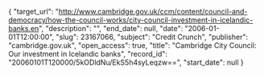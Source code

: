 {
  "target_url": "http://www.cambridge.gov.uk/ccm/content/council-and-democracy/how-the-council-works/city-council-investment-in-icelandic-banks.en", 
  "description": "", 
  "end_date": null, 
  "date": "2006-01-01T12:00:00", 
  "slug": 23167066, 
  "subject": "Credit Crunch", 
  "publisher": "cambridge.gov.uk", 
  "open_access": true, 
  "title": "Cambridge City Council: Our investment in Icelandic banks", 
  "record_id": "20060101T120000/5kODldNu/EkS5h4syLeqzw==", 
  "start_date": null
}


